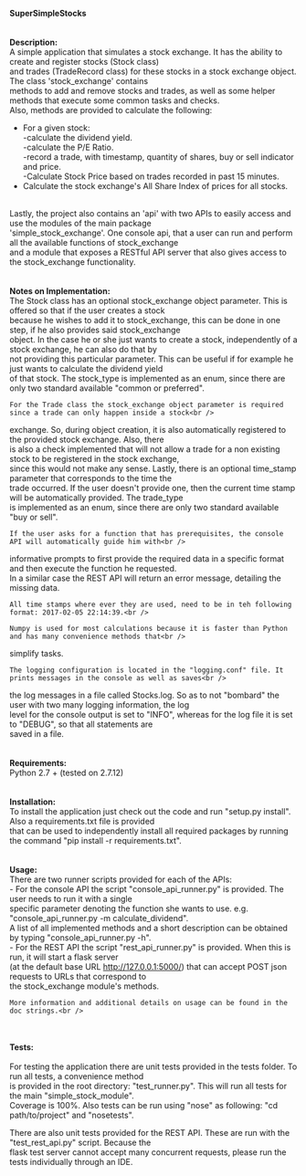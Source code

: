 <b>SuperSimpleStocks</b><br />
<br />
<br />
<b>Description:</b><br />
    A simple application that simulates a stock exchange. It has the ability to create and register stocks (Stock class)<br />
and trades (TradeRecord class) for these stocks in a stock exchange object. The class 'stock_exchange' contains<br />
methods to add and remove stocks and trades, as well as some helper methods that execute some common tasks and checks.<br />
Also, methods are provided to calculate the following:<br />
- For a given stock:<br />
    -calculate the dividend yield.<br />
    -calculate the P/E Ratio.<br />
    -record a trade, with timestamp, quantity of shares, buy or sell indicator and price.<br />
    -Calculate Stock Price based on trades recorded in past 15 minutes.<br />
- Calculate the stock exchange's All Share Index of prices for all stocks.<br />
<br />
Lastly, the project also contains an 'api' with two APIs to easily access and use the modules of the main package<br />
'simple_stock_exchange'. One console api, that a user can run and perform all the available functions of stock_exchange<br />
and a module that exposes a RESTful API server that also gives access to the stock_exchange functionality.<br />
<br />
<br />
<b>Notes on Implementation:</b><br />
    The Stock class has an optional stock_exchange object parameter. This is offered so that if the user creates a stock<br />
because he wishes to add it to stock_exchange, this can be done in one step, if he also provides said stock_exchange<br />
object. In the case he or she just wants to create a stock, independently of a stock exchange, he can also do that by<br />
not providing this particular parameter. This can be useful if for example he just wants to calculate the dividend yield<br />
of that stock. The stock_type is implemented as an enum, since there are only two standard available "common or preferred".<br />

    For the Trade class the stock_exchange object parameter is required since a trade can only happen inside a stock<br />
exchange. So, during object creation, it is also automatically registered to the provided stock exchange. Also, there<br />
is also a check implemented that will not allow a trade for a non existing stock to be registered in the stock exchange,<br />
since this would not make any sense. Lastly, there is an optional time_stamp parameter that corresponds to the time the<br />
trade occurred. If the user doesn't provide one, then the current time stamp will be automatically provided. The trade_type<br />is implemented as an enum, since there are only two standard available "buy or sell".<br />

    If the user asks for a function that has prerequisites, the console API will automatically guide him with<br />
informative prompts to first provide the required data in a specific format and then execute the function he requested.<br />
In a similar case the REST API will return an error message, detailing the missing data.<br />

    All time stamps where ever they are used, need to be in teh following format: 2017-02-05 22:14:39.<br />
    
    Numpy is used for most calculations because it is faster than Python and has many convenience methods that<br />
simplify tasks.<br />

    The logging configuration is located in the "logging.conf" file. It prints messages in the console as well as saves<br />
the log messages in a file called Stocks.log. So as to not "bombard" the user with two many logging information, the log<br />
level for the console output is set to "INFO", whereas for the log file it is set to "DEBUG", so that all statements are<br />
saved in a file.<br />
<br />
<br />
<b>Requirements:</b><br />
    Python 2.7 + (tested on 2.7.12)<br />
<br />
<br />
<b>Installation:</b><br />
    To install the application just check out the code and run "setup.py install". Also a requirements.txt file is provided<br />
that can be used to independently install all required packages by running the command "pip install -r requirements.txt".<br />
<br />
<br />
<b>Usage:</b><br />
    There are two runner scripts provided for each of the APIs:<br />
        - For the console API the script "console_api_runner.py" is provided. The user needs to run it with a single<br />
          specific parameter denoting the function she wants to use. e.g. "console_api_runner.py -m calculate_dividend".<br />
          A list of all implemented methods and a short description can be obtained by typing "console_api_runner.py -h".<br />
        - For the REST API the script "rest_api_runner.py" is provided. When this is run, it will start a flask server<br />
          (at the default base URL http://127.0.0.1:5000/) that can accept POST json requests to URLs that correspond to<br />
          the stock_exchange module's methods.<br />
          
    More information and additional details on usage can be found in the doc strings.<br />
<br />
<br />
<b>Tests:</b><br /><br />
    For testing the application there are unit tests provided in the tests folder. To run all tests, a convenience method<br />
is provided in the root directory: "test_runner.py". This will run all tests for the main "simple_stock_module".<br />
Coverage is 100%. Also tests can be run using "nose" as following: "cd path/to/project" and "nosetests".<br />

   There are also unit tests provided for the REST API. These are run with the "test_rest_api.py" script. Because the<br />
flask test server cannot accept many concurrent requests, please run the tests individually through an IDE.<br />
